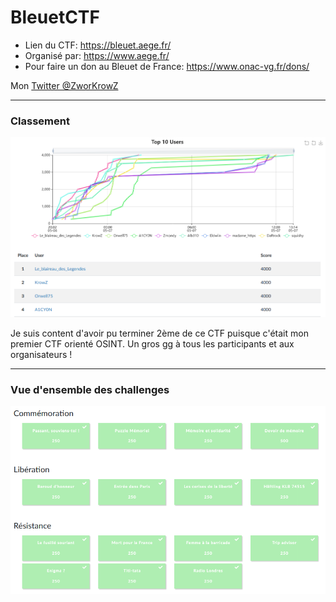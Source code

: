 # BleuetCTF

- Lien du CTF: https://bleuet.aege.fr/
- Organisé par: https://www.aege.fr/
- Pour faire un don au Bleuet de France: https://www.onac-vg.fr/dons/

Mon [Twitter @ZworKrowZ]()

---
### Classement

![classement.png](Images/classement.png)

Je suis content d'avoir pu terminer 2ème de ce CTF puisque c'était mon premier CTF orienté OSINT.
Un gros gg à tous les participants et aux organisateurs !

---
### Vue d'ensemble des challenges

![all_challenges.png](Images/all_challenges.png)

